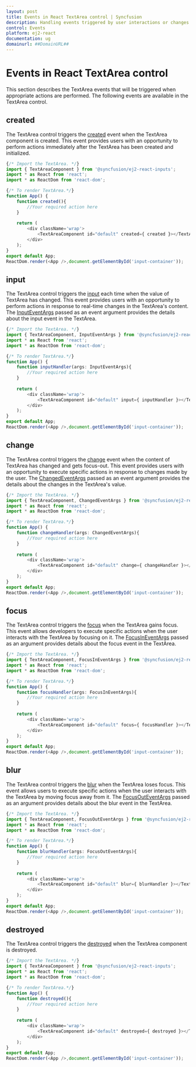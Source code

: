 ```yaml
---
layout: post
title: Events in React TextArea control | Syncfusion
description: Handling events triggered by user interactions or changes in the React TextArea control of Syncfusion Essential JS 2 and more.
control: Events
platform: ej2-react
documentation: ug
domainurl: ##DomainURL##
---
```


# Events in React TextArea control

This section describes the TextArea events that will be triggered when appropriate actions are performed. The following events are available in the TextArea control.

## created

The TextArea control triggers the [created](https://ej2.syncfusion.com/react/documentation/api/textarea/#created) event when the TextArea component is created. This event provides users with an opportunity to perform actions immediately after the TextArea has been created and initialized.

```ts
{/* Import the TextArea. */}
import { TextAreaComponent } from '@syncfusion/ej2-react-inputs';
import * as React from 'react';
import * as ReactDom from 'react-dom';

{/* To render TextArea.*/}
function App() {
    function created(){
        //Your required action here
    }
  
    return (
        <div className='wrap'>
            <TextAreaComponent id="default" created={ created }></TextAreaComponent>
        </div>
    );
}
export default App;
ReactDom.render(<App />,document.getElementById('input-container'));
```

## input

The TextArea control triggers the [input](https://ej2.syncfusion.com/react/documentation/api/textarea/#input) each time when the value of TextArea has changed. This event provides users with an opportunity to perform actions in response to real-time changes in the TextArea's content.
The [InputEventArgs](https://ej2.syncfusion.com/react/documentation/api/textbox/InputEventArgs/) passed as an event argument provides the details about the input event in the TextArea.

```ts
{/* Import the TextArea. */}
import { TextAreaComponent, InputEventArgs } from '@syncfusion/ej2-react-inputs';
import * as React from 'react';
import * as ReactDom from 'react-dom';

{/* To render TextArea.*/}
function App() {
    function inputHandler(args: InputEventArgs){
        //Your required action here
    }
  
    return (
        <div className='wrap'>
            <TextAreaComponent id="default" input={ inputHandler }></TextAreaComponent>
        </div>
    );
}
export default App;
ReactDom.render(<App />,document.getElementById('input-container'));
```

## change

The TextArea control triggers the [change](https://ej2.syncfusion.com/react/documentation/api/textarea/#change) event when the content of TextArea has changed and gets focus-out. This event provides users with an opportunity to execute specific actions in response to changes made by the user.
The [ChangedEventArgs](https://ej2.syncfusion.com/react/documentation/api/textbox/ChangedEventArgs/) passed as an event argument provides the details about the changes in the TextArea's value.

```ts
{/* Import the TextArea. */}
import { TextAreaComponent, ChangedEventArgs } from '@syncfusion/ej2-react-inputs';
import * as React from 'react';
import * as ReactDom from 'react-dom';

{/* To render TextArea.*/}
function App() {
    function changeHandler(args: ChangedEventArgs){
        //Your required action here
    }
  
    return (
        <div className='wrap'>
            <TextAreaComponent id="default" change={ changeHandler }></TextAreaComponent>
        </div>
    );
}
export default App;
ReactDom.render(<App />,document.getElementById('input-container'));
```

## focus 

The TextArea control triggers the [focus](https://ej2.syncfusion.com/react/documentation/api/textarea/#focus ) when the TextArea gains focus. This event allows developers to execute specific actions when the user interacts with the TextArea by focusing on it.
The [FocusInEventArgs](https://ej2.syncfusion.com/react/documentation/api/textbox/FocusInEventArgs/) passed as an argument provides details about the focus event in the TextArea.

```ts
{/* Import the TextArea. */}
import { TextAreaComponent, FocusInEventArgs } from '@syncfusion/ej2-react-inputs';
import * as React from 'react';
import * as ReactDom from 'react-dom';

{/* To render TextArea.*/}
function App() {
    function focusHandler(args: FocusInEventArgs){
        //Your required action here
    }
  
    return (
        <div className='wrap'>
            <TextAreaComponent id="default" focus={ focusHandler }></TextAreaComponent>
        </div>
    );
}
export default App;
ReactDom.render(<App />,document.getElementById('input-container'));
```

## blur 

The TextArea control triggers the [blur](https://ej2.syncfusion.com/react/documentation/api/textarea/#blur) when the TextArea loses focus. This event allows users to execute specific actions when the user interacts with the TextArea by moving focus away from it.
The [FocusOutEventArgs](https://ej2.syncfusion.com/react/documentation/api/textbox/FocusOutEventArgs/) passed as an argument provides details about the blur event in the TextArea.

```ts
{/* Import the TextArea. */}
import { TextAreaComponent, FocusOutEventArgs } from '@syncfusion/ej2-react-inputs';
import * as React from 'react';
import * as ReactDom from 'react-dom';

{/* To render TextArea.*/}
function App() {
    function blurHandler(args: FocusOutEventArgs){
        //Your required action here
    }
  
    return (
        <div className='wrap'>
            <TextAreaComponent id="default" blur={ blurHandler }></TextAreaComponent>
        </div>
    );
}
export default App;
ReactDom.render(<App />,document.getElementById('input-container'));
```

## destroyed 

The TextArea control triggers the [destroyed](https://ej2.syncfusion.com/react/documentation/api/textarea/#destroyed) when the TextArea component is destroyed.

```ts
{/* Import the TextArea. */}
import { TextAreaComponent } from '@syncfusion/ej2-react-inputs';
import * as React from 'react';
import * as ReactDom from 'react-dom';

{/* To render TextArea.*/}
function App() {
    function destroyed(){
        //Your required action here
    }
  
    return (
        <div className='wrap'>
            <TextAreaComponent id="default" destroyed={ destroyed }></TextAreaComponent>
        </div>
    );
}
export default App;
ReactDom.render(<App />,document.getElementById('input-container'));
```
